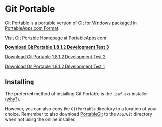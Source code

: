 # Git Portable

Git Portable is a portable version of [Git for Windows](https://github.com/git/git) packaged in [PortableApps.com Format](http://portableapps.com/about/what_is_a_portable_app).

[Visit Git Portable Homepage at PortableApps.com](http://portableapps.com/node/34685)

[**Download Git Portable 1.8.1.2 Development Test 3**](GitPortable_1.8.1.2_Development_Test_3_online.paf.exe)

[Download Git Portable 1.8.1.2 Development Test 2](GitPortable_1.8.1.2_Development_Test_2_online.paf.exe)

[Download Git Portable 1.8.1.2 Development Test 1](GitPortable_1.8.1.2_Development_Test_1_online.paf.exe)

## Installing

The preferred method of installing Git Portable is the `.paf.exe` installer ([why?][why paf]).

However, you can also copy the `GitPortable` directory to a location of your choice. Remember to also download [PortableGit] to the `App/Git` directory when not using the online installer.

   [why paf]: http://portableapps.com/about/what_is_a_portable_app#whypaf
   [PortableGit]: https://github.com/github/msysgit#portablegit
